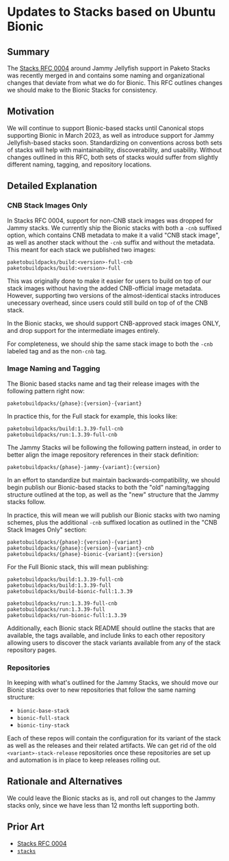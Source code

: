 # Updates to Stacks based on Ubuntu Bionic

## Summary

The [Stacks RFC
0004](https://github.com/paketo-buildpacks/rfcs/tree/main/text/stacks) around
Jammy Jellyfish support in Paketo Stacks was recently merged in and contains
some naming and organizational changes that deviate from what we do for Bionic.
This RFC outlines changes we should make to the Bionic Stacks for consistency.

## Motivation

We will continue to support Bionic-based stacks until Canonical stops
supporting Bionic in March 2023, as well as introduce support for Jammy
Jellyfish-based stacks soon. Standardizing on conventions across both sets of
stacks will help with maintainability, discoverability, and usability. Without
changes outlined in this RFC, both sets of stacks would suffer from slightly
different naming, tagging, and repository locations.

## Detailed Explanation

### CNB Stack Images Only

In Stacks RFC 0004, support for non-CNB stack images was dropped for Jammy
stacks. We currently ship the Bionic stacks with both a `-cnb` suffixed option,
which contains CNB metadata to make it a valid "CNB stack image", as well as
another stack without the `-cnb` suffix and without the metadata. This meant
for each stack we published two images:
```
paketobuildpacks/build:<version>-full-cnb
paketobuildpacks/build:<version>-full
```

This was originally done to make it easier for users to build on top of our
stack images without having the added CNB-official image metadata. However,
supporting two versions of the almost-identical stacks introduces unecessary
overhead, since users could still build on top of of the CNB stack.

In the Bionic stacks, we should support CNB-approved stack images ONLY, and
drop support for the intermediate images entirely.

For completeness, we should ship the same stack image to both the `-cnb`
labeled tag and as the non`-cnb` tag.

### Image Naming and Tagging

The Bionic based stacks name and tag their release images with the following pattern right now:
```
paketobuildpacks/{phase}:{version}-{variant}
```
In practice this, for the Full stack for example, this looks like:
```
paketobuildpacks/build:1.3.39-full-cnb
paketobuildpacks/run:1.3.39-full-cnb
```

The Jammy Stacks wil be following the following pattern instead, in order to
better align the image repository references in their stack definition:
```
paketobuildpacks/{phase}-jammy-{variant}:{version}
```

In an effort to standardize but maintain backwards-compatibility, we should
begin publish our Bionic-based stacks to both the "old" naming/tagging
structure outlined at the top, as well as the "new" structure that the Jammy
stacks follow.

In practice, this will mean we will publish our Bionic stacks with two naming
schemes, plus the additional `-cnb` suffixed location as outlined in the "CNB
Stack Images Only" section:
```
paketobuildpacks/{phase}:{version}-{variant}
paketobuildpacks/{phase}:{version}-{variant}-cnb
paketobuildpacks/{phase}-bionic-{variant}:{version}
```

For the Full Bionic stack, this will mean publishing:
```
paketobuildpacks/build:1.3.39-full-cnb
paketobuildpacks/build:1.3.39-full
paketobuildpacks/build-bionic-full:1.3.39

paketobuildpacks/run:1.3.39-full-cnb
paketobuildpacks/run:1.3.39-full
paketobuildpacks/run-bionic-full:1.3.39
```
Additionally, each Bionic stack README should outline the stacks that are
available, the tags available, and include links to each other repository
allowing users to discover the stack variants available from any of the stack
repository pages.

### Repositories

In keeping with what's outlined for the Jammy Stacks, we should move our Bionic
stacks over to new repositories that follow the same naming structure:

* `bionic-base-stack`
* `bionic-full-stack`
* `bionic-tiny-stack`

Each of these repos will contain the configuration for its variant of the stack
as well as the releases and their related artifacts. We can get rid of the old
`<variant>-stack-release` repositories once these repositories are set up and
automation is in place to keep releases rolling out.

## Rationale and Alternatives

We could leave the Bionic stacks as is, and roll out changes to the Jammy
stacks only, since we have less than 12 months left supporting both.

## Prior Art

* [Stacks RFC 0004](https://github.com/paketo-buildpacks/rfcs/tree/main/text/stacks)
* [`stacks`](https://github.com/paketo-buildpacks/stacks)
